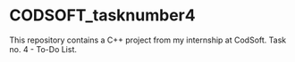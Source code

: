 # CODSOFT_tasknumber4
This repository contains a C++ project from my internship at CodSoft. Task no. 4 - To-Do List.
